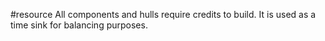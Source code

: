 #resource 
All components and hulls require credits to build.
It is used as a time sink for balancing purposes.